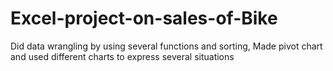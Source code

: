# Excel-project-on-sales-of-Bike
Did data wrangling by using several functions and sorting, Made pivot chart and used different charts to express several situations
